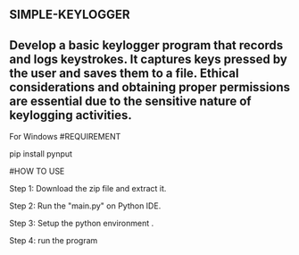 SIMPLE-KEYLOGGER
----------------------------------------------------------------------------------------------------------------------------------------------------------------------------------------------------------------
Develop a basic keylogger program that records and logs keystrokes. It captures keys pressed by the user and saves them to a file. Ethical considerations and obtaining proper permissions are essential due to the sensitive nature of keylogging activities.
----------------------------------------------------------------------------------------------------------------------------------------------------------------------------------------------------------------
For Windows
#REQUIREMENT

pip install pynput

#HOW TO USE

Step 1: Download the zip file and extract it.

Step 2: Run the "main.py" on Python IDE.

Step 3: Setup the python environment .

Step 4: run the program 
